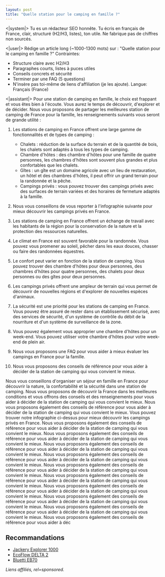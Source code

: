 ```yaml
---
layout: post
title: "Quelle station pour le camping en famille ?"
---
```


<|system|>
Tu es un rédacteur SEO honnête. Tu écris en français de France, clair, structuré (H2/H3, listes), ton utile. Ne fabrique pas de chiffres non sourcés.
 
<|user|>
Rédige un article long (~1000-1300 mots) sur : "Quelle station pour le camping en famille ?"
Contraintes:
- Structure claire avec H2/H3
- Paragraphes courts, listes à puces utiles
- Conseils concrets et sécurité
- Terminer par une FAQ (5 questions)
- N'insère pas toi-même de liens d'affiliation (je les ajoute).
Langue: Français (France)
 
<|assistant|>
Pour une station de camping en famille, le choix est frappant et vous êtes bien à l'écoute. Vous aurez le temps de découvrir, d'explorer et de décider. Nous vous proposons de partager les meilleures station de camping de France pour la famille, les renseignements suivants vous seront de grande utilité :

1. Les stations de camping en France offrent une large gamme de fonctionnalités et de types de camping :
   - Chalets : réduction de la surface du terrain et de la quantité de bois, les chalets sont adaptés à tous les types de camping.
   - Chambre d'hôtes : des chambre d'hôtes pour une famille de quatre personnes, les chambres d'hôtes sont souvent plus grandes et plus confortables que les chalets.
   - Gîtes : un gîte est un domaine agricole avec un lieu de restauration, un hôtel et des chambres d'hôtes, il peut offrir un grand terrain pour la randonnée et la pêche.
   - Campings privés : vous pouvez trouver des campings privés avec des surfaces de terrain variées et des horaires de fermeture adaptés à la famille.

2. Nous vous conseillons de vous reporter à l'infographie suivante pour mieux découvrir les campings privés en France.

3. Les stations de camping en France offrent un échange de travail avec les habitants de la région pour la conservation de la nature et la protection des ressources naturelles.

4. Le climat en France est souvent favorable pour la randonnée. Vous pouvez vous promener au soleil, pêcher dans les eaux douces, chasser ou faire des randonnées équestres.

5. Le confort peut varier en fonction de la station de camping. Vous pouvez trouver des chambre d'hôtes pour deux personnes, des chambres d'hôtes pour quatre personnes, des chalets pour deux personnes ou des gîtes pour deux personnes.

6. Les campings privés offrent une ampleur de terrain qui vous permet de découvrir de nouvelles régions et d'explorer de nouvelles espèces d'animaux.

7. La sécurité est une priorité pour les stations de camping en France. Vous pouvez être assuré de rester dans un établissement sécurisé, avec des services de sécurité, d'un système de contrôle du débit de la nourriture et d'un système de surveillance de la zone.

8. Vous pouvez également vous approprier une chambre d'hôtes pour un week-end. Vous pouvez utiliser votre chambre d'hôtes pour votre week-end de plein air.

9. Nous vous proposons une FAQ pour vous aider à mieux évaluer les campings en France pour la famille.

10. Nous vous proposons des conseils de référence pour vous aider à décider de la station de camping qui vous convient le mieux.

Nous vous conseillons d'organiser un séjour en famille en France pour découvrir la nature, la confortabilité et la sécurité dans une station de camping. Nous vous proposons de découvrir la France dans les meilleures conditions et vous offrons des conseils et des renseignements pour vous aider à décider de la station de camping qui vous convient le mieux. Nous vous proposons également des conseils de référence pour vous aider à décider de la station de camping qui vous convient le mieux. Vous pouvez trouver notre infographie ci-dessus pour mieux découvrir les campings privés en France. Nous vous proposons également des conseils de référence pour vous aider à décider de la station de camping qui vous convient le mieux. Nous vous proposons également des conseils de référence pour vous aider à décider de la station de camping qui vous convient le mieux. Nous vous proposons également des conseils de référence pour vous aider à décider de la station de camping qui vous convient le mieux. Nous vous proposons également des conseils de référence pour vous aider à décider de la station de camping qui vous convient le mieux. Nous vous proposons également des conseils de référence pour vous aider à décider de la station de camping qui vous convient le mieux. Nous vous proposons également des conseils de référence pour vous aider à décider de la station de camping qui vous convient le mieux. Nous vous proposons également des conseils de référence pour vous aider à décider de la station de camping qui vous convient le mieux. Nous vous proposons également des conseils de référence pour vous aider à décider de la station de camping qui vous convient le mieux. Nous vous proposons également des conseils de référence pour vous aider à décider de la station de camping qui vous convient le mieux. Nous vous proposons également des conseils de référence pour vous aider à déc

## Recommandations

- [Jackery Explorer 1000](https://www.amazon.fr/dp/B09D8GKRWQ/?tag=corentin0c7-21)
- [EcoFlow DELTA 2](https://www.amazon.fr/dp/B0B3DP4W6J/?tag=corentin0c7-21)
- [Bluetti EB70](https://www.amazon.fr/dp/B09TPTJ3T3/?tag=corentin0c7-21)

*Liens affiliés, rel=sponsored.*